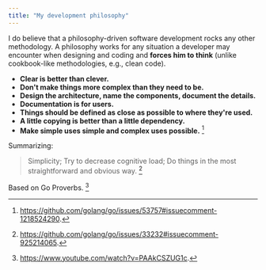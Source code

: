 ```yaml
---
title: "My development philosophy"
---
```


I do believe that a philosophy-driven software development rocks any other methodology. A philosophy works for any situation a developer may encounter when designing and coding and **forces him to think** (unlike cookbook-like methodologies, e.g., clean code).

- **Clear is better than clever.**
- **Don't make things more complex than they need to be.**
- **Design the architecture, name the components, document the details.**
- **Documentation is for users.**
- **Things should be defined as close as possible to where they're used.**
- **A little copying is better than a little dependency.**
- **Make simple uses simple and complex uses possible.** [^1]

[^1]: https://github.com/golang/go/issues/53757#issuecomment-1218524290.

Summarizing:
> Simplicity; Try to decrease cognitive load; Do things in the most straightforward and obvious way. [^2]

[^2]: https://github.com/golang/go/issues/33232#issuecomment-925214065.



Based on Go Proverbs. [^3]

[^3]: https://www.youtube.com/watch?v=PAAkCSZUG1c.

